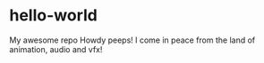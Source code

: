 # hello-world
My awesome repo
Howdy peeps! I come in peace from the land of animation, audio and vfx!
